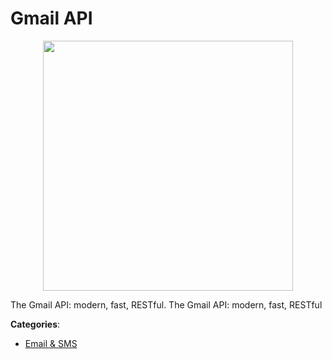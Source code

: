 # Gmail API
<p align="center">
    <img width="400" src="https://raw.githubusercontent.com/apis-list/apis-list/apis/gmail-api/logo_256x256.png" />
</p>

The Gmail API: modern, fast, RESTful. The Gmail API: modern, fast, RESTful



**Categories**:
- [Email & SMS](https://github.com/apis-list/apis-list#email-and-sms)




